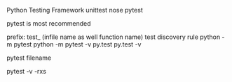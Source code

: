 Python Testing Framework
    unittest
    nose
    pytest
 
pytest is most recommended

prefix: test_ (infile name as well function name)
test discovery rule
python -m pytest
python -m pytest -v
py.test
py.test -v

pytest filename

pytest -v -rxs 


